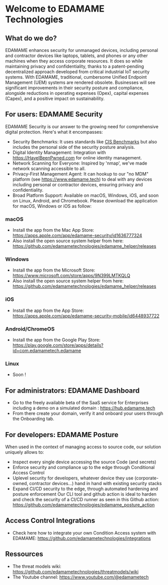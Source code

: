 # Welcome to EDAMAME Technologies
## What do we do?
EDAMAME enhances security for unmanaged devices, including personal and contractor devices like laptops, tablets, and phones or any other machines when they access corporate resources. It does so while maintaining privacy and confidentiality, thanks to a patent-pending decentralized approach developed from critical industrial IoT security systems. With EDAMAME, traditional, cumbersome Unified Endpoint Management (UEM) systems are rendered obsolete. Businesses will see significant improvements in their security posture and compliance, alongside reductions in operating expenses (Opex), capital expenses (Capex), and a positive impact on sustainability.
## For users: EDAMAME Security
EDAMAME Security is our answer to the growing need for comprehensive digital protection. Here's what it encompasses:
- Security Benchmarks: It uses standards like [CIS Benchmarks](https://www.cisecurity.org/cis-benchmarks) but also includes the personal side of the security posture analysis.
- Digital Identity Management: Integration with https://HaveIBeenPwned.com for online identity management.
- Network Scanning for Everyone: Inspired by 'nmap', we've made network scanning accessible to all.
- Privacy-First Management Agent: It can hookup to our "no MDM" platform (see https://www.edamame.tech) to deal with any devices including personal or contractor  devices, ensuring privacy and confidentiality.
- Broad Platform Support: Available on macOS, Windows, iOS, and soon on Linux, Android, and Chromebook.
Please download the application for macOS, Windows or iOS as follow:
### macOS
- Install the app from the Mac App Store: https://apps.apple.com/app/edamame-security/id1636777324
- Also install the open source system helper from here: https://github.com/edamametechnologies/edamame_helper/releases
### Windows
- Install the app from the Microsoft Store: https://www.microsoft.com/store/apps/9N399LMTKQLQ
- Also install the open source system helper from here: https://github.com/edamametechnologies/edamame_helper/releases
### iOS
- Install the app from the App Store: https://apps.apple.com/app/edamame-security-mobile/id6448937722
### Android/ChromeOS
- Install the app from the Google Play Store: https://play.google.com/store/apps/details?id=com.edamametech.edamame
### Linux
- Soon !
## For administrators: EDAMAME Dashboard
- Go to the freely available beta of the SaaS service for Enterprises including a demo on a simulated domain : https://hub.edamame.tech
- From there create your domain, verify it and onboard your users through the Onboarding tab.
## For developers: EDAMAME Posture
When used in the context of managing access to source code, our solution uniquely allows to:
- Inspect every single device accessing the source Code (and secrets)
- Enforce security and compliance up to the edge through Conditional Access Control
- Uplevel security for developers, whatever device they use (corporate-owned, contractor devices…) hand in hand with existing security stacks
- Expand CI/CD security to the edge, through automated hardening and posture enforcement
Our CLI tool and github action is ideal to harden and check the security of a CI/CD runner as seen in this Github action: https://github.com/edamametechnologies/edamame_posture_action
## Access Control Integrations
- Check here how to integrate your own Condition Access system with EDAMAME: https://github.com/edamametechnologies/integrations
## Ressources
- The threat models wiki: https://github.com/edamametechnologies/threatmodels/wiki
- The Youtube channel: https://www.youtube.com/@edamametech
